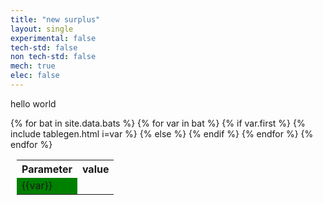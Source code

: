 ```yaml
---
title: "new surplus"
layout: single
experimental: false
tech-std: false
non tech-std: false
mech: true
elec: false
---
```


hello world  

<table style = "margin-left:10px">
  <tr>
    <th> Parameter </th>
    <th> value </th>
  </tr>
  {% for bat in site.data.bats %}
  <tr>
    {% for var in bat %} 
      {% if var.first %}
      <tr>
          {% include tablegen.html i=var %}
      </tr>
      {% else %}
          <td bgcolor = 'green'> {{var}} </td>
      {% endif %}
   {% endfor %}   
  </tr>
  {% endfor %}
</table>
